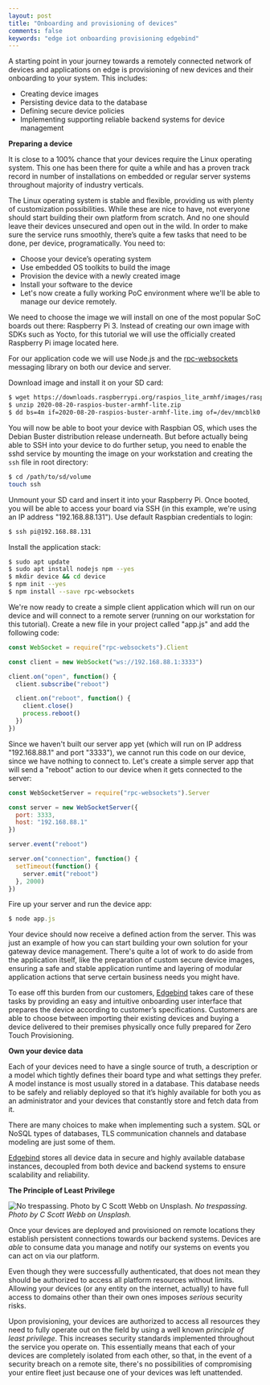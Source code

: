 ```yaml
---
layout: post
title: "Onboarding and provisioning of devices"
comments: false
keywords: "edge iot onboarding provisioning edgebind"
---
```


A starting point in your journey towards a remotely connected network of devices and applications on edge is provisioning of new devices and their onboarding to your system. This includes:

 * Creating device images
 * Persisting device data to the database
 * Defining secure device policies
 * Implementing supporting reliable backend systems for device management

**Preparing a device**

It is close to a 100% chance that your devices require the Linux operating system. This one has been there for quite a while and has a proven track record in number of installations on embedded or regular server systems throughout majority of industry verticals.

The Linux operating system is stable and flexible, providing us with plenty of customization possibilities. While these are nice to have, not everyone should start building their own platform from scratch. And no one should leave their devices unsecured and open out in the wild. In order to make sure the service runs smoothly, there’s quite a few tasks that need to be done, per device, programatically. You need to:

 * Choose your device’s operating system
 * Use embedded OS toolkits to build the image
 * Provision the device with a newly created image
 * Install your software to the device
 * Let's now create a fully working PoC environment where we'll be able to manage our device remotely.

We need to choose the image we will install on one of the most popular SoC boards out there: Raspberry Pi 3. Instead of creating our own image with SDKs such as Yocto, for this tutorial we will use the officially created Raspberry Pi image located here.

For our application code we will use Node.js and the <u><a href="https://github.com/elpheria/rpc-websockets">rpc-websockets</a></u> messaging library on both our device and server.

Download image and install it on your SD card:
```sh
$ wget https://downloads.raspberrypi.org/raspios_lite_armhf/images/raspios_lite_armhf-2020-08-24/2020-08-20-raspios-buster-armhf-lite.zip
$ unzip 2020-08-20-raspios-buster-armhf-lite.zip
$ dd bs=4m if=2020-08-20-raspios-buster-armhf-lite.img of=/dev/mmcblk0 conv=fsync
```

You will now be able to boot your device with Raspbian OS, which uses the Debian Buster distribution release underneath. But before actually being able to SSH into your device to do further setup, you need to enable the sshd service by mounting the image on your workstation and creating the `ssh` file in root directory:
```sh
$ cd /path/to/sd/volume
touch ssh
```

Unmount your SD card and insert it into your Raspberry Pi. Once booted, you will be able to access your board via SSH (in this example, we're using an IP address "192.168.88.131"). Use default Raspbian credentials to login:
```bash
$ ssh pi@192.168.88.131
```

Install the application stack:
```sh
$ sudo apt update
$ sudo apt install nodejs npm --yes
$ mkdir device && cd device
$ npm init --yes
$ npm install --save rpc-websockets
```
We're now ready to create a simple client application which will run on our device and will connect to a remote server (running on our workstation for this tutorial). Create a new file in your project called "app.js" and add the following code:
```js
const WebSocket = require("rpc-websockets").Client

const client = new WebSocket("ws://192.168.88.1:3333")

client.on("open", function() {
  client.subscribe("reboot")

  client.on("reboot", function() {
    client.close()
    process.reboot()
  })
})
```

Since we haven't built our server app yet (which will run on IP address "192.168.88.1" and port "3333"), we cannot run this code on our device, since we have nothing to connect to. Let's create a simple server app that will send a "reboot" action to our device when it gets connected to the server:
```js
const WebSocketServer = require("rpc-websockets").Server

const server = new WebSocketServer({
  port: 3333,
  host: "192.168.88.1"
})

server.event("reboot")

server.on("connection", function() {
  setTimeout(function() {
    server.emit("reboot")
  }, 2000)
})
```

Fire up your server and run the device app:
```js
$ node app.js
```

Your device should now receive a defined action from the server. This was just an example of how you can start building your own solution for your gateway device management. There's quite a lot of work to do aside from the application itself, like the preparation of custom secure device images, ensuring a safe and stable application runtime and layering of modular application actions that serve certain business needs you might have.

To ease off this burden from our customers, <u><a href="https://www.edgebind.io">Edgebind</a></u> takes care of these tasks by providing an easy and intuitive onboarding user interface that prepares the device according to customer’s specifications. Customers are able to choose between importing their existing devices and buying a device delivered to their premises physically once fully prepared for Zero Touch Provisioning.

**Own your device data**

Each of your devices need to have a single source of truth, a description or a model which tightly defines their board type and what settings they prefer. A model instance is most usually stored in a database. This database needs to be safely and reliably deployed so that it’s highly available for both you as an administrator and your devices that constantly store and fetch data from it.

There are many choices to make when implementing such a system. SQL or NoSQL types of databases, TLS communication channels and database modeling are just some of them.

<u><a href="https://www.edgebind.io">Edgebind</a></u> stores all device data in secure and highly available database instances, decoupled from both device and backend systems to ensure scalability and reliability.

**The Principle of Least Privilege**

![No trespassing. Photo by C Scott Webb on Unsplash.](/assets/images/blog-onboarding-provisioning-2.jpg)
*No trespassing. Photo by C Scott Webb on Unsplash.*

Once your devices are deployed and provisioned on remote locations they establish persistent connections towards our backend systems. Devices are *able* to consume data you manage and notify our systems on events you can act on via our platform.

Even though they were successfully authenticated, that does not mean they should be authorized to access all platform resources without limits. Allowing your devices (or any entity on the internet, actually) to have full access to domains other than their own ones imposes *serious* security risks.

Upon provisioning, your devices are authorized to access all resources they need to fully operate out on the field by using a well known *principle of least privilege*. This increases security standards implemented throughout the service you operate on. This essentially means that each of your devices are completely isolated from each other, so that, in the event of a security breach on a remote site, there's no possibilities of compromising your entire fleet just because one of your devices was left unattended.
